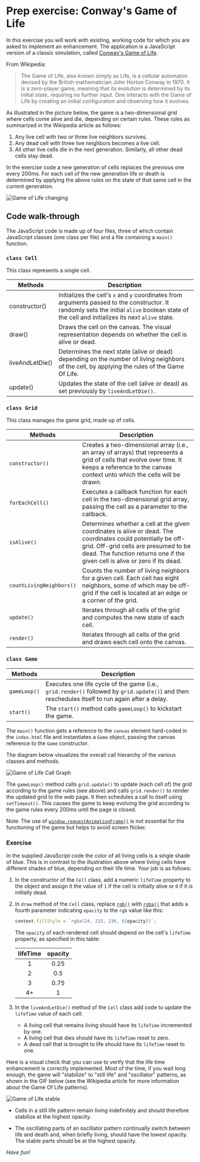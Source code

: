 # Prep exercise: Conway's Game of Life

In this exercise you will work with existing, working code for which you are asked to implement an enhancement. The application is a JavaScript version of a classic simulation, called [Conway's Game of Life](https://en.wikipedia.org/wiki/Conway%27s_Game_of_Life).

From Wikipedia:

> The Game of Life, also known simply as Life, is a cellular automaton devised by the British mathematician John Horton Conway in 1970. It is a zero-player game, meaning that its evolution is determined by its initial state, requiring no further input. One interacts with the Game of Life by creating an initial configuration and observing how it evolves.

As illustrated in the picture below, the game is a two-dimensional grid where cells come alive and die, depending on certain rules. These rules as summarized in the Wikipedia article as follows:

1. Any live cell with two or three live neighbors survives.
2. Any dead cell with three live neighbors becomes a live cell.
3. All other live cells die in the next generation. Similarly, all other dead cells stay dead.

In the exercise code a new generation of cells replaces the previous one every 200ms. For each cell of the new generation life or death is determined by applying the above rules on the state of that same cell in the current generation.

![Game of Life changing](../../../assets/game-of-life-1.gif)

## Code walk-through

The JavaScript code is made up of four files, three of which contain JavaScript classes (one class per file) and a file containing a `main()` function.

### `class Cell`

This class represents a single cell.

<!--prettier-ignore-->
| Methods  | Description |
|----------|-------------|
| constructor() | Initializes the cell's `x` and `y` coordinates from arguments passed to the constructor. It randomly sets the initial `alive` boolean state of the cell and initializes its next `alive` state. |
| draw() | Draws the cell on the canvas. The visual representation depends on whether the cell is alive or dead. |
| liveAndLetDie() | Determines the next state (alive or dead) depending on the number of living neighbors of the cell, by applying the rules of the Game Of Life. |
| update() | Updates the state of the cell (alive or dead) as set previously by `liveAndLetDie()`.

### `class Grid`

This class manages the game grid, made up of cells.

<!--prettier-ignore-->
| Methods  | Description |
|----------|-------------|
| `constructor()` | Creates a two-dimensional array (i.e., an array of arrays) that represents a grid of cells that evolve over time. It keeps a reference to the canvas context unto which the cells will be drawn. |
| `forEachCell()` | Executes a callback function for each cell in the two-dimensional grid array, passing the cell as a parameter to the callback. |
| `isAlive()` | Determines whether a cell at the given coordinates is alive or dead. The coordinates could potentially be off-grid. Off-grid cells are presumed to be dead. The function returns one if the given cell is alive or zero if its dead. |
| `countLivingNeighbors()` | Counts the number of living neighbors for a given cell. Each cell has eight neighbors, some of which may be off-grid if the cell is located at an edge or a corner of the grid. |
| `update()` | Iterates through all cells of the grid and computes the new state of each cell. |
| `render()` | Iterates through all cells of the grid and draws each cell onto the canvas. |

### `class Game`

<!--prettier-ignore-->
| Methods  | Description |
|----------|-------------|
| `gameLoop()` | Executes one life cycle of the game (i.e., `grid.render()` followed by `grid.update()`) and then reschedules itself to run again after a delay. |
| `start()` | The `start()` method calls `gameLoop()` to kickstart the game. |

The `main()` function gets a reference to the `canvas` element hard-coded in the `index.html` file and instantiates a `Game` object, passing the canvas reference to the `Game` constructor.

The diagram below visualizes the overall call hierarchy of the various classes and methods.

![Game of Life Call Graph](../../../assets/GameOfLife.png)

The `gameLoop()` method calls `grid.update()` to update (each cell of) the grid according to the game rules (see above) and calls `grid.render()` to render the updated grid to the web page. It then schedules a call to itself using `setTimeout()`. This causes the game to keep evolving the grid according to the game rules every 200ms until the page is closed.

Note: The use of [`window.requestAnimationFrame()`](https://developer.mozilla.org/en-US/docs/Web/API/window/requestAnimationFrame) is not essential for the functioning of the game but helps to avoid screen flicker.

### Exercise

In the supplied JavaScript code the color of all living cells is a single shade of blue. This is in contrast to the illustration above where living cells have different shades of blue, depending on their life time. Your job is as follows:

1. In the constructor of the `Cell` class, add a numeric `lifeTime` property to the object and assign it the value of `1` if the cell is initially alive or `0` if it is initially dead.

2. In `draw` method of the `Cell` class, replace [`rgb()`](<https://developer.mozilla.org/en-US/docs/Web/CSS/color_value/rgb()>) with [`rgba()`](<https://developer.mozilla.org/en-US/docs/Web/CSS/color_value/rgba()>) that adds a fourth parameter indicating `opacity` to the `rgb` value like this:

   ```js
   context.fillStyle = `rgba(24, 215, 236, ${opacity})`;
   ```

   The `opacity` of each rendered cell should depend on the cell's `lifeTime` property, as specified in this table:

   | lifeTime | opacity |
   | :------: | :-----: |
   |    1     |  0.25   |
   |    2     |   0.5   |
   |    3     |  0.75   |
   |    4+    |    1    |

3. In the `liveAndLetDie()` method of the `Cell` class add code to update the `lifeTime` value of each cell:

   - A living cell that remains living should have its `lifeTime` incremented by one.
   - A living cell that dies should have its `lifeTime` reset to zero.
   - A dead cell that is brought to life should have its `lifeTime` reset to one.

Here is a visual check that you can use to verify that the life time enhancement is correctly implemented. Most of the time, if you wait long enough, the game will "stabilize" to "still life" and "oscillator" patterns, as shown in the GIF below (see the Wikipedia article for more information about the Game Of Life patterns).

![Game of Life stable](../../../assets/game-of-life-2.gif)

- Cells in a still life pattern remain living indefinitely and should therefore stabilize at the highest opacity.

- The oscillating parts of an oscillator pattern continually switch between life and death and, when briefly living, should have the lowest opacity. The stable parts should be at the highest opacity.

_Have fun!_
